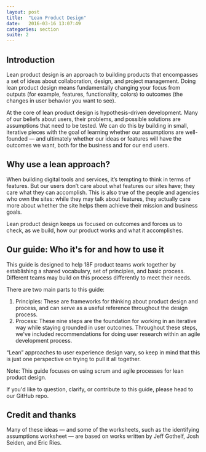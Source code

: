 ```yaml
---
layout: post
title:  "Lean Product Design"
date:   2016-03-16 13:07:49
categories: section
suite: 2
---
```


## Introduction

Lean product design is an approach to building products that encompasses a set of ideas about collaboration, design, and project management. Doing lean product design means fundamentally changing your focus from outputs (for example, features, functionality, colors) to outcomes (the changes in user behavior you want to see).

At the core of lean product design is hypothesis-driven development. Many of our beliefs about users, their problems, and possible solutions are assumptions that need to be tested. We can do this by building in small, iterative pieces with the goal of learning whether our assumptions are well-founded — and ultimately whether our ideas or features will have the outcomes we want, both for the business and for our end users.

## Why use a lean approach?

When building digital tools and services, it’s tempting to think in terms of features. But our users don’t care about what features our sites have; they care what they can accomplish. This is also true of the people and agencies who own the sites: while they may talk about features, they actually care more about whether the site helps them achieve their mission and business goals.

Lean product design keeps us focused on outcomes and forces us to check, as we build, how our product works and what it accomplishes.

## Our guide: Who it's for and how to use it

This guide is designed to help 18F product teams work together by establishing a shared vocabulary, set of principles, and basic process. Different teams may build on this process differently to meet their needs.

There are two main parts to this guide:

1. Principles: These are frameworks for thinking about product design and process, and can serve as a useful reference throughout the design process.
2. Process: These nine steps are the foundation for working in an iterative way while staying grounded in user outcomes. Throughout these steps, we've included recommendations for doing user research within an agile development process.

“Lean” approaches to user experience design vary, so keep in mind that this is just one perspective on trying to pull it all together.

Note: This guide focuses on using scrum and agile processes for lean product design.

If you'd like to question, clarify, or contribute to this guide, please head to our GitHub repo.

## Credit and thanks

Many of these ideas — and some of the worksheets, such as the identifying assumptions worksheet — are based on works written by Jeff Gothelf, Josh Seiden, and Eric Ries.